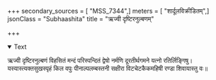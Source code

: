 +++
secondary_sources = [ "MSS_7344",]
meters = [ "शार्दूलविक्रीडितम्",]
jsonClass = "Subhaashita"
title = "ऋज्वी दृष्टिरनुल्बणम्"

+++

<details open><summary>Text</summary>

ऋज्वी दृष्टिरनुल्बणं विहसितं मन्दं परिस्पन्दितं द्वेषो नर्मणि दूरतीर्थगमने यत्नो रतिर्लिङ्गिषु।  
यस्यास्त्यक्तसुखस्पृहं किल वपुः पीनाल्पलम्बस्तनी सक्षीरा विटचेटकैकमहिषी रण्डा शिवायास्तु वः॥
</details>
